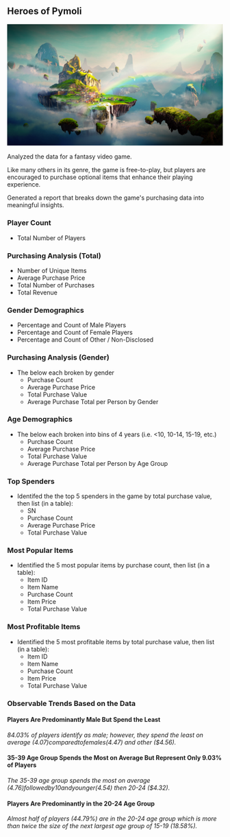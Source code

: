 ## Heroes of Pymoli

![Fantasy](Images/Fantasy.png)

Analyzed the data for a fantasy video game.

Like many others in its genre, the game is free-to-play, but players are encouraged to purchase optional items that enhance their playing experience.

Generated a report that breaks down the game's purchasing data into meaningful insights.

### Player Count

* Total Number of Players

### Purchasing Analysis (Total)

* Number of Unique Items
* Average Purchase Price
* Total Number of Purchases
* Total Revenue

### Gender Demographics

* Percentage and Count of Male Players
* Percentage and Count of Female Players
* Percentage and Count of Other / Non-Disclosed

### Purchasing Analysis (Gender)

* The below each broken by gender
  * Purchase Count
  * Average Purchase Price
  * Total Purchase Value
  * Average Purchase Total per Person by Gender

### Age Demographics

* The below each broken into bins of 4 years (i.e. &lt;10, 10-14, 15-19, etc.)
  * Purchase Count
  * Average Purchase Price
  * Total Purchase Value
  * Average Purchase Total per Person by Age Group

### Top Spenders

* Identifed the the top 5 spenders in the game by total purchase value, then list (in a table):
  * SN
  * Purchase Count
  * Average Purchase Price
  * Total Purchase Value

### Most Popular Items

* Identified the 5 most popular items by purchase count, then list (in a table):
  * Item ID
  * Item Name
  * Purchase Count
  * Item Price
  * Total Purchase Value

### Most Profitable Items

* Identified the 5 most profitable items by total purchase value, then list (in a table):
  * Item ID
  * Item Name
  * Purchase Count
  * Item Price
  * Total Purchase Value

### Observable Trends Based on the Data
 
#### Players Are Predominantly Male But Spend the Least
*84.03% of players identify as male; however, they spend the least on average ($4.07) compared to females ($4.47) and other ($4.56).*

#### 35-39 Age Group Spends the Most on Average But Represent Only 9.03% of Players
*The 35-39 age group spends the most on average ($4.76) followed by 10 and younger ($4.54) then 20-24 ($4.32).*

#### Players Are Predominantly in the 20-24 Age Group
*Almost half of players (44.79%) are in the 20-24 age group which is more than twice the size of the next largest age group of 15-19 (18.58%).*
